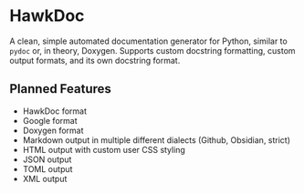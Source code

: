 # HawkDoc

A clean, simple automated documentation generator for Python, similar to `pydoc` or, in theory, Doxygen. Supports custom docstring formatting, custom output formats, and its own docstring format.

## Planned Features

- HawkDoc format
- Google format
- Doxygen format
- Markdown output in multiple different dialects (Github, Obsidian, strict)
- HTML output with custom user CSS styling
- JSON output
- TOML output
- XML output